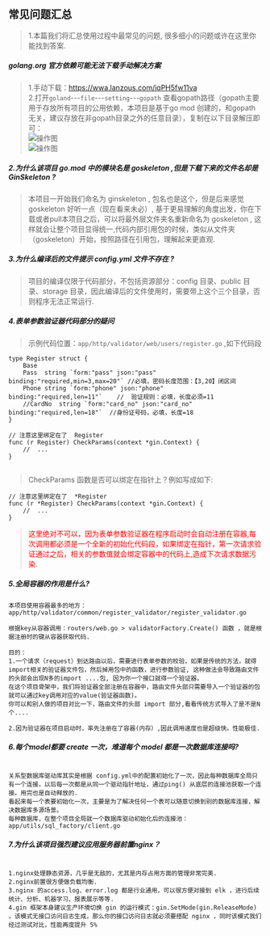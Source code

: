 ##    常见问题汇总      
> 1.本篇我们将汇总使用过程中最常见的问题, 很多细小的问题或许在这里你能找到答案.  

##### golang.org 官方依赖可能无法下载手动解决方案  
>   1.手动下载：https://wwa.lanzous.com/iqPH5fw11va  
>   2.打开`goland`---`file`---`setting`---`gopath`   查看gopath路径（gopath主要用于存放所有项目的公用依赖，本项目是基于go mod 创建的，和gopath无关，建议存放在非gopath目录之外的任意目录），复制在以下目录解压即可：  
>   ![操作图](https://www.ginskeleton.com/golang.org.png)   
>   ![操作图](https://www.ginskeleton.com/golang.org2.png)   

#####  2.为什么该项目 go.mod 中的模块名是 goskeleton ,但是下载下来的文件名却是 GinSkeleton ?
>   本项目一开始我们命名为 ginskeleton , 包名也是这个，但是后来感觉 goskeleton 好听一点（现在看来未必）,
>基于更易理解的角度出发，你在下载或者pull本项目之后，可以将最外层文件夹名重新命名为 goskeleton , 这样就会让整个项目显得统一,代码内部引用包的时候，类似从文件夹（goskeleton）开始，按照路径在引用包，理解起来更直观.       

#####  3.为什么编译后的文件提示 config.yml 文件不存在 ?  
>   项目的编译仅限于代码部分，不包括资源部分：config 目录、public 目录、storage 目录，因此编译后的文件使用时，需要带上这个三个目录，否则程序无法正常运行.    

#####  4.表单参数验证器代码部分的疑问    
>   示例代码位置：`app/http/validator/web/users/register.go`  ,如下代码段  
```code 
type Register struct {
	Base
	Pass  string `form:"pass" json:"pass" binding:"required,min=3,max=20"` //必填，密码长度范围：【3,20】闭区间
	Phone string `form:"phone" json:"phone"  binding:"required,len=11"`    //  验证规则：必填，长度必须=11
	//CardNo  string `form:"card_no" json:"card_no" binding:"required,len=18"`	//身份证号码，必填，长度=18
}

// 注意这里绑定在了  Register  
func (r Register) CheckParams(context *gin.Context) {
    //  ...
}


```  
>  CheckParams 函数是否可以绑定在指针上？例如写成如下:  
```code  
// 注意这里绑定在了  *Register 
func (r *Register) CheckParams(context *gin.Context) {
    //  ...
}

```
> <font color="red">这里绝对不可以，因为表单参数验证器在程序启动时会自动注册在容器,每次调用都必须是一个全新的初始化代码段，如果绑定在指针，第一次请求验证通过之后，相关的参数值就会绑定容器中的代码上,造成下次请求数据污染.</font>
 
#####  5.全局容器的作用是什么?  
```code  
本项目使用容器最多的地方：
app/http/validator/common/register_validator/register_validator.go

根据key从容器调用：routers/web.go > validatorFactory.Create() 函数 ，就是根据注册时的键从容器获取代码.

目的：
1.一个请求（request）到达路由以后，需要进行表单参数的校验，如果是传统的方法，就得import相关的验证器文件包，然后掉用包中的函数，进行参数验证, 这种做法会导致路由文件的头部会出现N多的import ....包, 因为你一个接口就得一个验证器。
在这个项目骨架中，我们将验证器全部注册在容器中，路由文件头部只需要导入一个验证器的包就可以通过key调用对应的value(验证器函数)。
你可以和别人做的项目对比一下，路由文件的头部 import 部分,看看传统方式导入了是不是N个....

2.因为验证器在项目启动时，率先注册在了容器(内存）,因此调用速度也是超级快。性能极佳.

```

#####  6.每个model都要 create 一次，难道每个 model 都是一次数据库连接吗?    
```code   

关系型数据库驱动库其实是根据 config.yml中的配置初始化了一次，因此每种数据库全局只有一个连接，以后每一次都是从同一个驱动指针地址，通过ping() 从底层的连接池获取一个连接。用完也是自动释放的.
看起来每一个表要初始化一次，主要是为了解决任何一个表可以随意切换到别的数据库连接，解决数据库多源场景。
每种数据库，在整个项目全局就一个数据库驱动初始化后的连接池：app/utils/sql_factory/client.go 

```

#####  7.为什么该项目强烈建议应用服务器前置nginx？   
```code   

1.nginx处理静态资源，几乎是无敌的，尤其是内存占用方面的管理非常完美. 
2.nginx前置很方便做负载均衡.
3.nginx 的access.log、error.log 都是行业通用，可以很方便对接到 elk ，进行后续统计、分析、机器学习、报表展示等等.
4.gin 框架本身建议生产环境切换 gin 的运行模式：gin.SetMode(gin.ReleaseMode) ，该模式无接口访问日志生成，那么你的接口访问日志就必须要搭配 nginx ，同时该模式我们经过测试对比，性能再度提升 5% 

```

    